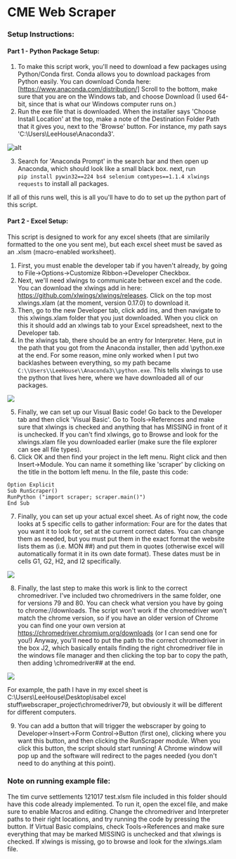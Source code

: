 # CME Web Scraper

### Setup Instructions:
#### Part 1 - Python Package Setup:
1. To make this script work, you'll need to download a few packages using Python/Conda first.
Conda allows you to download packages from Python easily. You can download Conda here: [https://www.anaconda.com/distribution/]
Scroll to the bottom, make sure that you are on the Windows tab, and choose Download (I used 64-bit, since that is what our Windows computer runs on.)
2. Run the exe file that is downloaded. When the installer says 'Choose Install Location' at the top, make a note of the Destination Folder Path that it gives you, next to the 'Browse' button. For instance, my path says 'C:\Users\LeeHouse\Anaconda3'. 

![alt](https://i.imgur.com/bEHYjrV.png)

3. Search for 'Anaconda Prompt' in the search bar and then open up Anaconda, which should look like a small black box. next, run  
`pip install pywin32==224 bs4 selenium comtypes==1.1.4 xlwings requests` to install all packages.

If all of this runs well, this is all you'll have to do to set up the python part of this script.

#### Part 2 - Excel Setup:
This script is designed to work for any excel sheets (that are similarily formatted to the one you sent me), but each excel sheet must be saved as an .xlsm (macro-enabled worksheet). 
1. First, you must enable the developer tab if you haven't already, by going to File->Options->Customize Ribbon->Developer Checkbox. 
2. Next, we'll need xlwings to communicate between excel and the code. You can download the xlwings add in here:
https://github.com/xlwings/xlwings/releases. Click on the top most xlwings.xlam (at the moment, version 0.17.0) to download it. 
3. Then, go to the new Developer tab, click add ins, and then navigate to this xlwings.xlam folder that you just downloaded. When you click on this it should add an xlwings tab to your Excel spreadsheet, next to the Developer tab. 
4. In the xlwings tab, there should be an entry for Interpreter. Here, put in the path that you got from the Anaconda installer, then add \python.exe at the end. For some reason, mine only worked when I put two backlashes between everything, so my path became `C:\\Users\\LeeHouse\\Anaconda3\\python.exe`. This tells xlwings to use the python that lives here, where we have downloaded all of our packages.

![](https://i.imgur.com/dVjav9F.jpg)

5. Finally, we can set up our Visual Basic code! Go back to the Developer tab and then click 'Visual Basic'. Go to Tools->References and make sure that xlwings is checked and anything that has MISSING in front of it is unchecked. If you can't find xlwings, go to Browse and look for the xlwings.xlam file you downloaded earlier (make sure the file explorer can see all file types).
6. Click OK and then find your project in the left menu. Right click and then Insert->Module. You can name it something like 'scraper' by clicking on the title in the bottom left menu. In the file, paste this code:

```
Option Explicit
Sub RunScraper()
RunPython ("import scraper; scraper.main()")
End Sub
```

7. Finally, you can set up your actual excel sheet. As of right now, the code looks at 5 specific cells to gather information: Four are for the dates that you want it to look for, set at the current correct dates. You can change them as needed, but you must put them in the exact format the website lists them as (i.e. MON ##) and put them in quotes (otherwise excel will automatically format it in its own date format). These dates must be in cells G1, G2, H2, and I2 specifically. 

![](https://i.imgur.com/lZz6NrJ.jpg)

8. Finally, the last step to make this work is link to the correct chromedriver. I've included two chromedrivers in the same folder, one for versions 79 and 80. You can check what version you have by going to chrome://downloads. 
The script won't work if the chromedriver won't match the chrome version, so if you have an older version of Chrome you can find one your own version at https://chromedriver.chromium.org/downloads (or I can send one for you!)
Anyway, you'll need to put the path to the correct chromedriver in the box J2, which basically entails finding the right chromedriver file in the windows file manager and then clicking the top bar to copy the path, then adding \chromedriver## at the end. 

![](https://i.imgur.com/0Wv3znv.jpg)

For example, the path I have in my excel sheet is C:\Users\LeeHouse\Desktop\isabel excel stuff\webscraper_project\chromedriver79, but obviously it will be different for different computers.

9. You can add a button that will trigger the webscraper by going to Developer->Insert->Form Control->Button (first one), clicking where you want this button, and then clicking the RunScraper module. When you click this button, the script should start running! A Chrome window will pop up and the software will redirect to the pages needed (you don't need to do anything at this point).

### Note on running example file:
The tim curve settlements 121017 test.xlsm file included in this folder should have this code already implemented. To run it, open the excel file, and make sure to enable Macros and editing. Change the chromedriver and Interpreter paths to their right locations, and try running the code by pressing the button. If Virtual Basic complains, check Tools->References and make sure everything that may be marked MISSING is unchecked and that xlwings is checked. If xlwings is missing, go to browse and look for the xlwings.xlam file. 
